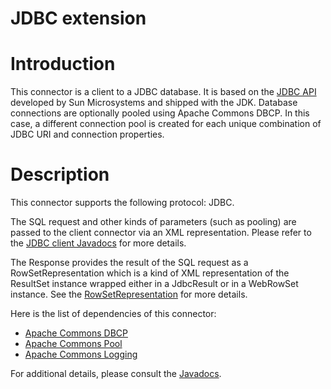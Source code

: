 JDBC extension
==============

Introduction
============

This connector is a client to a JDBC database. It is based on the [JDBC
API](http://java.sun.com/products/jdbc/)
developed by Sun Microsystems and shipped with the JDK. Database
connections are optionally pooled using Apache Commons DBCP. In this
case, a different connection pool is created for each unique combination
of JDBC URI and connection properties.

Description
===========

This connector supports the following protocol: JDBC.

The SQL request and other kinds of parameters (such as pooling) are
passed to the client connector via an XML representation. Please refer
to the [JDBC client
Javadocs](http://www.restlet.org/documentation/2.0/jse/ext/org/restlet/ext/jdbc/JdbcClientHelper.html)
for more details.

The Response provides the result of the SQL request as a
RowSetRepresentation which is a kind of XML representation of the
ResultSet instance wrapped either in a JdbcResult or in a WebRowSet
instance. See the
[RowSetRepresentation](http://www.restlet.org/documentation/2.0/jse/ext/org/restlet/ext/jdbc/RowSetRepresentation.html)
for more details.

Here is the list of dependencies of this connector:

-   [Apache Commons
    DBCP](http://jakarta.apache.org/commons/dbcp/)
-   [Apache Commons
    Pool](http://jakarta.apache.org/commons/pool/)
-   [Apache Commons
    Logging](http://jakarta.apache.org/commons/logging/)

For additional details, please consult the
[Javadocs](http://www.restlet.org/documentation/2.0/jse/ext/org/restlet/ext/jdbc/package-summary.html).

